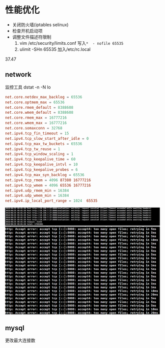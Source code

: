 # 性能优化
- 关闭防火墙(iptables selinux)
- 检查开机启动项
- 调整文件描述符限制
    1. vim /etc/security/limits.conf
        写入`*  - nofile 65535`
    2. ulimit -SHn 65535 加入/etc/rc.local


37.47
## network
监控工具 dstat -n -N lo
```conf
net.core.netdev_max_backlog = 65536
net.core.optmem_max = 65536 
net.core.rmem_default = 8388608
net.core.wmem_default = 8388608
net.core.rmem_max = 16777216
net.core.wmem_max = 16777216
net.core.somaxconn = 32768
net.ipv4.tcp_fin_timeout = 15
net.ipv4.tcp_slow_start_after_idle = 0
net.ipv4.tcp_max_tw_buckets = 65536
net.ipv4.tcp_tw_reuse = 1
net.ipv4.tcp_window_scaling = 1
net.ipv4.tcp_keepalive_time = 60
net.ipv4.tcp_keepalive_intvl = 10
net.ipv4.tcp_keepalive_probes = 6
net.ipv4.tcp_max_syn_backlog = 65536
net.ipv4.tcp_rmem = 4096 87380 16777216
net.ipv4.tcp_wmem = 4096 65536 16777216
net.ipv4.udp_rmem_min = 16384
net.ipv4.udp_wmem_min = 16384
net.ipv4.ip_local_port_range = 1024  65535
```

![](improve_performance/2018-06-25-13-06-33.png)
![](improve_performance/2018-06-25-13-08-48.png)

## mysql
更改最大连接数
